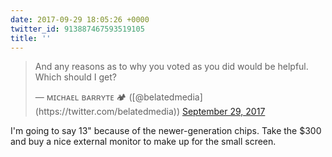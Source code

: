 ```yaml
---
date: 2017-09-29 18:05:26 +0000
twitter_id: 913887467593519105
title: ''
---
```


<blockquote class="twitter-tweet"><p lang="en" dir="ltr">And any reasons as to why you voted as you did would be helpful. <br>Which should I get?</p>&mdash; ᴍɪᴄʜᴀᴇʟ ʙᴀʀʀʏᴛᴇ 🏕 ([@belatedmedia](https://twitter.com/belatedmedia)) <a href="https://twitter.com/belatedmedia/status/913869224480718848?ref_src=twsrc%5Etfw">September 29, 2017</a></blockquote>
<script async src="https://platform.twitter.com/widgets.js" charset="utf-8"></script>

I'm going to say 13" because of the newer-generation chips. Take the $300 and buy a nice external monitor to make up for the small screen.
